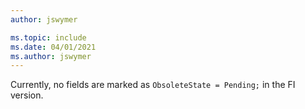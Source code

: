 ```yaml
---
author: jswymer

ms.topic: include
ms.date: 04/01/2021
ms.author: jswymer
---
```

Currently, no fields are marked as `ObsoleteState = Pending;` in the FI version.
